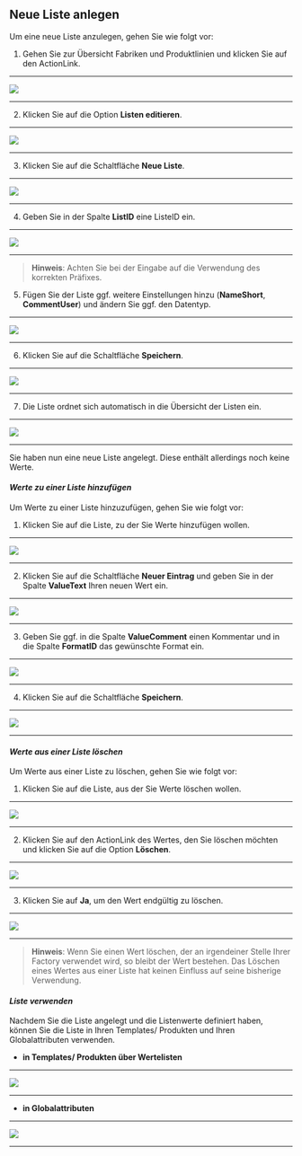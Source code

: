 ## Neue Liste anlegen  

Um eine neue Liste anzulegen, gehen Sie wie folgt vor:  

1) Gehen Sie zur Übersicht Fabriken und Produktlinien und klicken Sie auf den ActionLink.  

---
![](/assets/lf1.png) 

---

2) Klicken Sie auf die Option **Listen editieren**.  

---
![](/assets/lf2.png) 

---

3) Klicken Sie auf die Schaltfläche **Neue Liste**.  

---
![](/assets/lf3.png) 

---
 

4) Geben Sie in der Spalte **ListID** eine ListeID ein.  

---
![](/assets/lf4.png) 

---
  

> **Hinweis**: Achten Sie bei der Eingabe auf die Verwendung des korrekten Präfixes.  

5) Fügen Sie der Liste ggf. weitere Einstellungen hinzu (**NameShort**, **CommentUser**) und ändern Sie ggf. den Datentyp.  

 ---
![](/assets/lf5.png) 

---

6) Klicken Sie auf die Schaltfläche **Speichern**.  

---
![](/assets/lf6.png) 

---


7) Die Liste ordnet sich automatisch in die Übersicht der Listen ein.  
  
---
![](/assets/lf7.png) 

---

Sie haben nun eine neue Liste angelegt. Diese enthält allerdings noch keine Werte.  


#### *Werte zu einer Liste hinzufügen*   

Um Werte zu einer Liste hinzuzufügen, gehen Sie wie folgt vor:  

1) Klicken Sie auf die Liste, zu der Sie Werte hinzufügen wollen.  

---
![](/assets/lf7.png) 

---

2) Klicken Sie auf die Schaltfläche **Neuer Eintrag** und geben Sie in der Spalte **ValueText** Ihren neuen Wert ein.  

---
![](/assets/lf9.png) 

---

3) Geben Sie ggf. in die Spalte **ValueComment** einen Kommentar und in die Spalte **FormatID** das gewünschte Format ein.  

---
![](/assets/lf8.png) 

---

4) Klicken Sie auf die Schaltfläche **Speichern**.  

---
![](/assets/lf11.png) 

---

#### *Werte aus einer Liste löschen*   

Um Werte aus einer Liste zu löschen, gehen Sie wie folgt vor:  

1) Klicken Sie auf die Liste, aus der Sie Werte löschen wollen.  

---
![](/assets/lf7.png) 

---

2) Klicken Sie auf den ActionLink des Wertes, den Sie löschen möchten und klicken Sie auf die Option **Löschen**.  

---
![](/assets/lf12.png) 

---

3) Klicken Sie auf **Ja**, um den Wert endgültig zu löschen.  

---
![](/assets/lf13.png) 

---

> **Hinweis**: Wenn Sie einen Wert löschen, der an irgendeiner Stelle Ihrer Factory verwendet wird, so bleibt der Wert bestehen. Das Löschen eines Wertes aus einer Liste hat keinen Einfluss auf seine bisherige Verwendung.  

#### *Liste verwenden*

Nachdem Sie die Liste angelegt und die Listenwerte definiert haben, können Sie die Liste in Ihren Templates/ Produkten und Ihren Globalattributen verwenden.

* **in Templates/ Produkten über Wertelisten**

---
![](/assets/lf14.png)

---

* **in Globalattributen**

---
![](/assets/lf15.png)

---

   